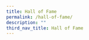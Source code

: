 ```yaml
---
title: Hall of Fame
permalink: /hall-of-fame/
description: ""
third_nav_title: Hall of Fame
---
```

